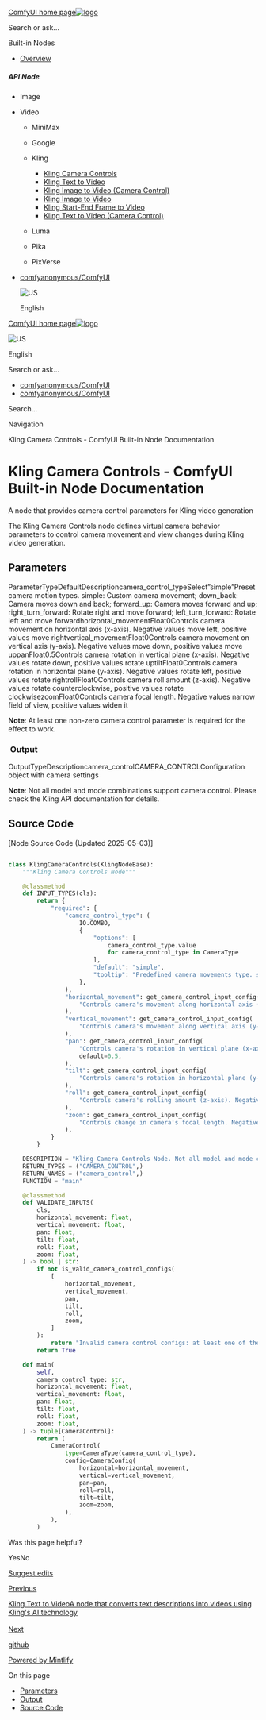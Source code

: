 [ComfyUI home page![logo](https://mintlify.s3.us-west-1.amazonaws.com/dripart/logo.png)](http://docs.comfy.org/)

Search or ask...

Built-in Nodes

- [Overview](http://docs.comfy.org/built-in-nodes/overview)

##### API Node

- Image
- Video
  
  - MiniMax
  - Google
  - Kling
    
    - [Kling Camera Controls](http://docs.comfy.org/built-in-nodes/api-node/video/kwai_vgi/kling-camera-controls)
    - [Kling Text to Video](http://docs.comfy.org/built-in-nodes/api-node/video/kwai_vgi/kling-text-to-video)
    - [Kling Image to Video (Camera Control)](http://docs.comfy.org/built-in-nodes/api-node/video/kwai_vgi/kling-camera-control-i2v)
    - [Kling Image to Video](http://docs.comfy.org/built-in-nodes/api-node/video/kwai_vgi/kling-image-to-video)
    - [Kling Start-End Frame to Video](http://docs.comfy.org/built-in-nodes/api-node/video/kwai_vgi/kling-start-end-frame-to-video)
    - [Kling Text to Video (Camera Control)](http://docs.comfy.org/built-in-nodes/api-node/video/kwai_vgi/kling-camera-control-t2v)
  - Luma
  - Pika
  - PixVerse

<!--THE END-->

- [comfyanonymous/ComfyUI](https://github.com/comfyanonymous/ComfyUI)
  
  ![US](https://purecatamphetamine.github.io/country-flag-icons/1x1/US.svg)
  
  English

[ComfyUI home page![logo](https://mintlify.s3.us-west-1.amazonaws.com/dripart/logo.png)](http://docs.comfy.org/)

![US](https://purecatamphetamine.github.io/country-flag-icons/1x1/US.svg)

English

Search or ask...

- [comfyanonymous/ComfyUI](https://github.com/comfyanonymous/ComfyUI)
- [comfyanonymous/ComfyUI](https://github.com/comfyanonymous/ComfyUI)

Search...

Navigation

Kling Camera Controls - ComfyUI Built-in Node Documentation

# Kling Camera Controls - ComfyUI Built-in Node Documentation

A node that provides camera control parameters for Kling video generation

The Kling Camera Controls node defines virtual camera behavior parameters to control camera movement and view changes during Kling video generation.

## [​](http://docs.comfy.org#parameters) Parameters

ParameterTypeDefaultDescriptioncamera\_control\_typeSelect”simple”Preset camera motion types. simple: Custom camera movement; down\_back: Camera moves down and back; forward\_up: Camera moves forward and up; right\_turn\_forward: Rotate right and move forward; left\_turn\_forward: Rotate left and move forwardhorizontal\_movementFloat0Controls camera movement on horizontal axis (x-axis). Negative values move left, positive values move rightvertical\_movementFloat0Controls camera movement on vertical axis (y-axis). Negative values move down, positive values move uppanFloat0.5Controls camera rotation in vertical plane (x-axis). Negative values rotate down, positive values rotate uptiltFloat0Controls camera rotation in horizontal plane (y-axis). Negative values rotate left, positive values rotate rightrollFloat0Controls camera roll amount (z-axis). Negative values rotate counterclockwise, positive values rotate clockwisezoomFloat0Controls camera focal length. Negative values narrow field of view, positive values widen it

**Note**: At least one non-zero camera control parameter is required for the effect to work.

### [​](http://docs.comfy.org#output) Output

OutputTypeDescriptioncamera\_controlCAMERA\_CONTROLConfiguration object with camera settings

**Note**: Not all model and mode combinations support camera control. Please check the Kling API documentation for details.

## [​](http://docs.comfy.org#source-code) Source Code

\[Node Source Code (Updated 2025-05-03)]

```python

class KlingCameraControls(KlingNodeBase):
    """Kling Camera Controls Node"""

    @classmethod
    def INPUT_TYPES(cls):
        return {
            "required": {
                "camera_control_type": (
                    IO.COMBO,
                    {
                        "options": [
                            camera_control_type.value
                            for camera_control_type in CameraType
                        ],
                        "default": "simple",
                        "tooltip": "Predefined camera movements type. simple: Customizable camera movement. down_back: Camera descends and moves backward. forward_up: Camera moves forward and tilts up. right_turn_forward: Rotate right and move forward. left_turn_forward: Rotate left and move forward.",
                    },
                ),
                "horizontal_movement": get_camera_control_input_config(
                    "Controls camera's movement along horizontal axis (x-axis). Negative indicates left, positive indicates right"
                ),
                "vertical_movement": get_camera_control_input_config(
                    "Controls camera's movement along vertical axis (y-axis). Negative indicates downward, positive indicates upward."
                ),
                "pan": get_camera_control_input_config(
                    "Controls camera's rotation in vertical plane (x-axis). Negative indicates downward rotation, positive indicates upward rotation.",
                    default=0.5,
                ),
                "tilt": get_camera_control_input_config(
                    "Controls camera's rotation in horizontal plane (y-axis). Negative indicates left rotation, positive indicates right rotation.",
                ),
                "roll": get_camera_control_input_config(
                    "Controls camera's rolling amount (z-axis). Negative indicates counterclockwise, positive indicates clockwise.",
                ),
                "zoom": get_camera_control_input_config(
                    "Controls change in camera's focal length. Negative indicates narrower field of view, positive indicates wider field of view.",
                ),
            }
        }

    DESCRIPTION = "Kling Camera Controls Node. Not all model and mode combinations support camera control. Please refer to the Kling API documentation for more information."
    RETURN_TYPES = ("CAMERA_CONTROL",)
    RETURN_NAMES = ("camera_control",)
    FUNCTION = "main"

    @classmethod
    def VALIDATE_INPUTS(
        cls,
        horizontal_movement: float,
        vertical_movement: float,
        pan: float,
        tilt: float,
        roll: float,
        zoom: float,
    ) -> bool | str:
        if not is_valid_camera_control_configs(
            [
                horizontal_movement,
                vertical_movement,
                pan,
                tilt,
                roll,
                zoom,
            ]
        ):
            return "Invalid camera control configs: at least one of the values must be non-zero"
        return True

    def main(
        self,
        camera_control_type: str,
        horizontal_movement: float,
        vertical_movement: float,
        pan: float,
        tilt: float,
        roll: float,
        zoom: float,
    ) -> tuple[CameraControl]:
        return (
            CameraControl(
                type=CameraType(camera_control_type),
                config=CameraConfig(
                    horizontal=horizontal_movement,
                    vertical=vertical_movement,
                    pan=pan,
                    roll=roll,
                    tilt=tilt,
                    zoom=zoom,
                ),
            ),
        )
```

Was this page helpful?

YesNo

[Suggest edits](https://github.com/comfy-org/docs/edit/main/built-in-nodes/api-node/video/kwai_vgi/kling-camera-controls.mdx)

[Previous](http://docs.comfy.org/built-in-nodes/api-node/video/google/google-veo2-video)

[Kling Text to VideoA node that converts text descriptions into videos using Kling's AI technology  
\
Next](http://docs.comfy.org/built-in-nodes/api-node/video/kwai_vgi/kling-text-to-video)

[github](https://github.com/comfyanonymous/ComfyUI/)

[Powered by Mintlify](https://mintlify.com/preview-request?utm_campaign=poweredBy&utm_medium=referral&utm_source=docs.comfy.org)

On this page

- [Parameters](http://docs.comfy.org#parameters)
- [Output](http://docs.comfy.org#output)
- [Source Code](http://docs.comfy.org#source-code)